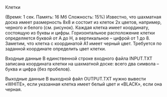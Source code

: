 Клетки

(Время: 1 сек. Память: 16 Мб Сложность: 15%)
Известно, что шахматная доска имеет размерность 8х8 и состоит из клеток 2х цветов, например, черного и белого (см. рисунок). Каждая клетка имеет координату, состоящую из буквы и цифры. Горизонтальное расположение клетки определяется буквой от A до H, а вертикальное – цифрой от 1 до 8. Заметим, что клетка с координатой А1 имеет черный цвет. Требуется по заданной координате определить цвет клетки.

Входные данные
В единственной строке входного файла INPUT.TXT записана координата клетки на шахматной доске: всего два символа – буква и цифра (без пробелов).

Выходные данные
В выходной файл OUTPUT.TXT нужно вывести «WHITE», если указанная клетка имеет белый цвет и «BLACK», если она черная.